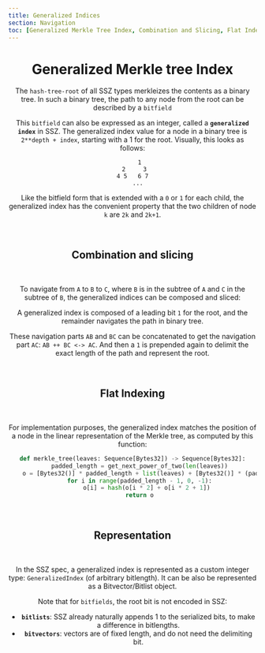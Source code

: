 ```yaml
---
title: Generalized Indices
section: Navigation
toc: [Generalized Merkle Tree Index, Combination and Slicing, Flat Indexing, Representation]
---
```


<div align='center'>
<div id='Generalized%20Merkle%20Tree%20Index'>

# Generalized Merkle tree Index

The `hash-tree-root` of all SSZ types merkleizes the contents as a binary tree.
In such a binary tree, the path to any node from the root can be described by a `bitfield`

This `bitfield` can also be expressed as an integer, called a **`generalized index`** in SSZ.
The generalized index value for a node in a binary tree is `2**depth + index`, starting with a 1 for the root.
Visually, this looks as follows:

```
    1
 2     3
4 5   6 7
   ...
```


Like the bitfield form that is extended with a `0` or `1` for each child,
the generalized index has the convenient property that the two children of node `k` are `2k` and `2k+1`.

<br/>
<div id='Combination%20and%20Slicing'>

## Combination and slicing

<br />

To navigate from `A` to `B` to `C`, where `B` is in the subtree of `A` and `C` in the subtree of `B`, the generalized indices can be composed and sliced:

A generalized index is composed of a leading bit `1` for the root, and the remainder navigates the path in binary tree.

These navigation parts `AB` and `BC` can be concatenated to get the navigation part `AC`: `AB ++ BC <-> AC`.
And then a `1` is prepended again to delimit the exact length of the path and represent the root.

<br />
<div id='Flat%20Indexing'>

## Flat Indexing

<br />

For implementation purposes, the generalized index matches the position of a node in the linear representation of the Merkle tree, as computed by this function:

```python
def merkle_tree(leaves: Sequence[Bytes32]) -> Sequence[Bytes32]:
    padded_length = get_next_power_of_two(len(leaves))
    o = [Bytes32()] * padded_length + list(leaves) + [Bytes32()] * (padded_length - len(leaves))
    for i in range(padded_length - 1, 0, -1):
        o[i] = hash(o[i * 2] + o[i * 2 + 1])
    return o
```

<br />
<div id='Representation'>

## Representation

<br />

In the SSZ spec, a generalized index is represented as a custom integer type: `GeneralizedIndex` (of arbitrary bitlength).
It can be also be represented as a Bitvector/Bitlist object.

Note that for `bitfields`, the root bit is not encoded in SSZ:

- **`bitlists`**: SSZ already naturally appends 1 to the serialized bits, to make a difference in bitlengths.
- **`bitvectors`**: vectors are of fixed length, and do not need the delimiting bit.
